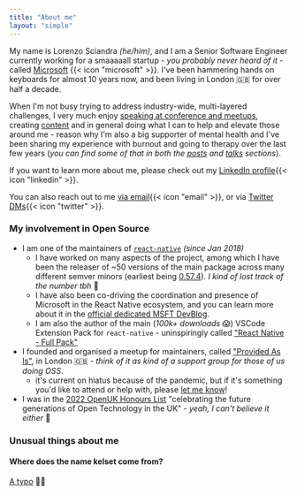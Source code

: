 ```yaml
---
title: "About me"
layout: "simple"
---
```


My name is Lorenzo Sciandra _(he/him)_, and I am a Senior Software Engineer currently working for a smaaaaall startup - _you probably never heard of it_ - called [Microsoft](https://www.microsoft.com/en-gb/) {{< icon "microsoft" >}}. I've been hammering hands on keyboards for almost 10 years now, and been living in London 🇬🇧 for over half a decade.

When I'm not busy trying to address industry-wide, multi-layered challenges, I very much enjoy [speaking at conference and meetups](/talks), creating [content](/posts) and in general doing what I can to help and elevate those around me - reason why I'm also a big supporter of mental health and I've been sharing my experience with burnout and going to therapy over the last few years (_you can find some of that in both the [posts](/posts) and [talks](/talks) sections_).

If you want to learn more about me, please check out my [LinkedIn profile](https://www.linkedin.com/in/lorenzo-sciandra/){{< icon "linkedin" >}}.

You can also reach out to me [via email](mailto:notkelset@kelset.dev){{< icon "email" >}}, or via [Twitter DMs](https://twitter.com/kelset){{< icon "twitter" >}}.

### My involvement in Open Source

- I am one of the maintainers of [`react-native`](https://reactnative.dev/) _(since Jan 2018)_
  - I have worked on many aspects of the project, among which I have been the releaser of ~50 versions of the main package across many different semver minors (earliest being [0.57.4](https://github.com/facebook/react-native/releases/tag/v0.57.4)).  _I kind of lost track of the number tbh_ 🤯
  - I have also been co-driving the coordination and presence of Microsoft in the React Native ecosystem, and you can learn more about it in the [official dedicated MSFT DevBlog](https://devblogs.microsoft.com/react-native/).
  - I am also the author of the main (_100k+ downloads_ 😱) VSCode Extension Pack for `react-native` - uninspiringly called ["React Native - Full Pack"](https://marketplace.visualstudio.com/items?itemName=kelset.rn-full-pack)
- I founded and organised a meetup for maintainers, called ["Provided As Is"](https://github.com/provided-as-is), in London 🇬🇧 - _think of it as kind of a support group for those of us doing OSS_.
  - it's current on hiatus because of the pandemic, but if it's something you'd like to attend or help with, please [let me know](https://twitter.com/Kelset)!
- I was in the [2022 OpenUK Honours List](https://openuk.uk/2022HonoursList/) "celebrating the future generations of Open Technology in the UK" - _yeah, I can't believe it either_ 🤯

### Unusual things about me

#### Where does the name kelset come from?

[A typo](https://shannara.fandom.com/wiki/Keltset_Mallicos) 🤦‍♂️
